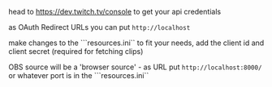 head to https://dev.twitch.tv/console
to get your api credentials

as OAuth Redirect URLs you can put ``http://localhost``

make changes to the ```resources.ini`` to fit your needs, add the client id and client secret (required for fetching clips)

OBS source will be a 'browser source' - as URL put ``http://localhost:8000/`` or whatever port is in the ```resources.ini``

